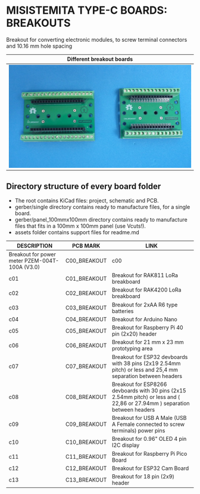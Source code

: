 
# MISISTEMITA TYPE-C BOARDS: BREAKOUTS

Breakout for converting electronic modules, to screw terminal connectors and 10.16 mm hole spacing

Different breakout boards                                           |
------------------------------------------------------------------------------------|
![](/c-breakouts/assets/img/breakouts.jpg)|


## Directory structure of every board folder

* The root contains KiCad files: project, schematic and PCB.
* gerber/single directory contains ready to manufacture files, for a single board.
* gerber/panel_100mmx100mm directory contains ready to manufacture files that fits in a 100mm x 100mm panel (use Vcuts!).
* assets folder contains support files for readme.md

| DESCRIPTION                                    | PCB MARK     | LINK                                     
|------------------------------------------------|--------------|------
| Breakout for power meter PZEM-004T-100A (V3.0) | C00_BREAKOUT | c00
| c01    | C01_BREAKOUT | Breakout for RAK811 LoRa breakboard
| c02    | C02_BREAKOUT | Breakout for RAK4200 LoRa breakboard
| c03    | C03_BREAKOUT | Breakout for 2xAA R6 type batteries
| c04    | C04_BREAKOUT | Breakout for Arduino Nano
| c05    | C05_BREAKOUT | Breakout for Raspberry Pi 40 pin (2x20) header
| c06    | C06_BREAKOUT | Breakout for 21 mm x 23 mm prototyping area
| c07    | C07_BREAKOUT | Breakout for ESP32 devboards with 38 pins (2x19 2.54mm pitch) or less and 25,4 mm separation between headers  
| c08    | C08_BREAKOUT | Breakout for ESP8266 devboards with 30 pins (2x15 2.54mm pitch) or less and ( 22,86 or 27.94mm ) separation between headers
| c09    | C09_BREAKOUT | Breakout for USB A Male (USB A Female connected to screw terminals) power pins
| c10    | C10_BREAKOUT | Breakout for 0.96" OLED 4 pin I2C display
| c11    | C11_BREAKOUT | Breakout for Raspberry Pi Pico Board
| c12    | C12_BREAKOUT | Breakout for ESP32 Cam Board
| c13    | C13_BREAKOUT | Breakout for 18 pin (2x9) header

